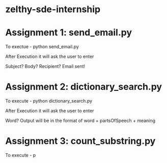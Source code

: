 # zelthy-sde-internship

# Assignment 1: send_email.py 
To exectue - python send_email.py

 After Execution it will ask the user to enter

Subject? 
Body? 
Recipient? 
Email sent!

# Assignment 2: dictionary_search.py
To execute - python dictionary_search.py

After Execution it will ask the user to enter

Word?
Output will be in the format of word + partsOfSpeech + meaning

# Assignment 3: count_substring.py
To execute - p

